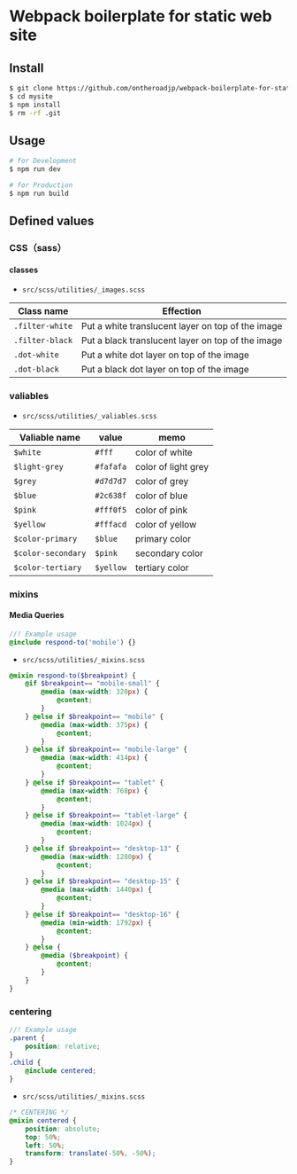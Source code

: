 # Webpack boilerplate for static web site

## Install
```bash
$ git clone https://github.com/ontheroadjp/webpack-boilerplate-for-static-website.git mysite
$ cd mysite
$ npm install
$ rm -rf .git
```


## Usage

```bash
# for Development
$ npm run dev

# for Production
$ npm run build
```



## Defined values

### CSS（sass）

#### classes

- ``src/scss/utilities/_images.scss``

| Class name        | Effection                                         |
| ----------------- | ------------------------------------------------- |
| ``.filter-white`` | Put a white translucent layer on top of the image |
| ``.filter-black`` | Put a black translucent layer on top of the image |
| ``.dot-white``    | Put a white dot layer on top of the image         |
| ``.dot-black``    | Put a black dot layer on top of the image         |



### valiables

- ``src/scss/utilities/_valiables.scss``

| Valiable name        | value       | memo                |
| -------------------- | ----------- | ------------------- |
| ``$white``           | ``#fff``    | color of white      |
| ``$light-grey``      | ``#fafafa`` | color of light grey |
| ``$grey``            | ``#d7d7d7`` | color of grey       |
| ``$blue``            | ``#2c638f`` | color of blue       |
| ``$pink​``            | ``#fff0f5`` | color of pink       |
| ``$yellow``          | ``#fffacd`` | color of yellow     |
| ``$color-primary``   | ``$blue``   | primary color       |
| ``$color-secondary`` | ``$pink``   | secondary color     |
| ``$color-tertiary``  | ``$yellow`` | tertiary color      |



### mixins

#### Media Queries

```scss
//! Example usage
@include respond-to('mobile') {}
```

- ``src/scss/utilities/_mixins.scss``

```scss
@mixin respond-to($breakpoint) {
    @if $breakpoint== "mobile-small" {
        @media (max-width: 320px) {
            @content;
        }
    } @else if $breakpoint== "mobile" {
        @media (max-width: 375px) {
            @content;
        }
    } @else if $breakpoint== "mobile-large" {
        @media (max-width: 414px) {
            @content;
        }
    } @else if $breakpoint== "tablet" {
        @media (max-width: 768px) {
            @content;
        }
    } @else if $breakpoint== "tablet-large" {
        @media (max-width: 1024px) {
            @content;
        }
    } @else if $breakpoint== "desktop-13" {
        @media (max-width: 1280px) {
            @content;
        }
    } @else if $breakpoint== "desktop-15" {
        @media (max-width: 1440px) {
            @content;
        }
    } @else if $breakpoint== "desktop-16" {
        @media (min-width: 1792px) {
            @content;
        }
    } @else {
        @media ($breakpoint) {
            @content;
        }
    }
}
```

### centering

```scss
//! Example usage
.parent {
    position: relative;
}
.child {
    @include centered;
}
```

- ``src/scss/utilities/_mixins.scss``

```scss
/* CENTERING */
@mixin centered {
    position: absolute;
    top: 50%;
    left: 50%;
    transform: translate(-50%, -50%);
}
```

